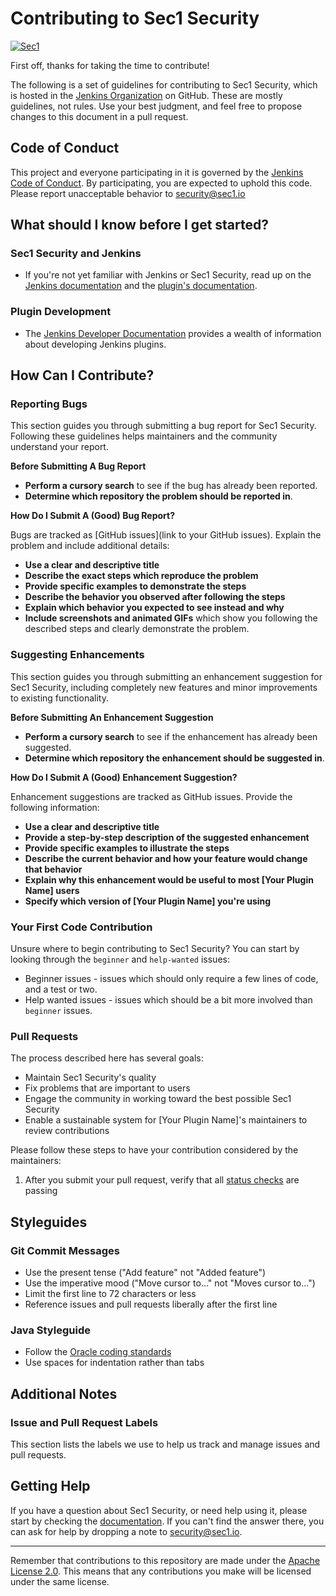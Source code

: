 # Contributing to Sec1 Security

[![Sec1](https://digitalassets.sec1.io/sec1-logo.svg)](https://sec1.io)

First off, thanks for taking the time to contribute!

The following is a set of guidelines for contributing to Sec1 Security, which is hosted in the [Jenkins Organization](https://github.com/jenkinsci) on GitHub. These are mostly guidelines, not rules. Use your best judgment, and feel free to propose changes to this document in a pull request.

## Code of Conduct

This project and everyone participating in it is governed by the [Jenkins Code of Conduct](https://www.jenkins.io/project/conduct/). By participating, you are expected to uphold this code. Please report unacceptable behavior to security@sec1.io

## What should I know before I get started?

### Sec1 Security and Jenkins

- If you're not yet familiar with Jenkins or Sec1 Security, read up on the [Jenkins documentation](https://www.jenkins.io/doc/) and the [plugin's documentation](https://plugins.jenkins.io/secone-sca-sast-security-scanner/).

### Plugin Development

- The [Jenkins Developer Documentation](https://www.jenkins.io/doc/developer/) provides a wealth of information about developing Jenkins plugins.

## How Can I Contribute?

### Reporting Bugs

This section guides you through submitting a bug report for Sec1 Security. Following these guidelines helps maintainers and the community understand your report.

**Before Submitting A Bug Report**

- **Perform a cursory search** to see if the bug has already been reported.
- **Determine which repository the problem should be reported in**.

**How Do I Submit A (Good) Bug Report?**

Bugs are tracked as [GitHub issues](link to your GitHub issues). Explain the problem and include additional details:

- **Use a clear and descriptive title**
- **Describe the exact steps which reproduce the problem**
- **Provide specific examples to demonstrate the steps**
- **Describe the behavior you observed after following the steps**
- **Explain which behavior you expected to see instead and why**
- **Include screenshots and animated GIFs** which show you following the described steps and clearly demonstrate the problem.

### Suggesting Enhancements

This section guides you through submitting an enhancement suggestion for Sec1 Security, including completely new features and minor improvements to existing functionality.

**Before Submitting An Enhancement Suggestion**

- **Perform a cursory search** to see if the enhancement has already been suggested.
- **Determine which repository the enhancement should be suggested in**.

**How Do I Submit A (Good) Enhancement Suggestion?**

Enhancement suggestions are tracked as GitHub issues. Provide the following information:

- **Use a clear and descriptive title**
- **Provide a step-by-step description of the suggested enhancement**
- **Provide specific examples to illustrate the steps**
- **Describe the current behavior and how your feature would change that behavior**
- **Explain why this enhancement would be useful to most [Your Plugin Name] users**
- **Specify which version of [Your Plugin Name] you're using**

### Your First Code Contribution

Unsure where to begin contributing to Sec1 Security? You can start by looking through the `beginner` and `help-wanted` issues:

- Beginner issues - issues which should only require a few lines of code, and a test or two.
- Help wanted issues - issues which should be a bit more involved than `beginner` issues.

### Pull Requests

The process described here has several goals:

- Maintain Sec1 Security's quality
- Fix problems that are important to users
- Engage the community in working toward the best possible Sec1 Security
- Enable a sustainable system for [Your Plugin Name]'s maintainers to review contributions

Please follow these steps to have your contribution considered by the maintainers:

1. After you submit your pull request, verify that all [status checks](https://help.github.com/articles/about-status-checks/) are passing

## Styleguides

### Git Commit Messages

- Use the present tense ("Add feature" not "Added feature")
- Use the imperative mood ("Move cursor to..." not "Moves cursor to...")
- Limit the first line to 72 characters or less
- Reference issues and pull requests liberally after the first line

### Java Styleguide

- Follow the [Oracle coding standards](https://www.oracle.com/java/technologies/javase/codeconventions-contents.html)
- Use spaces for indentation rather than tabs

## Additional Notes

### Issue and Pull Request Labels

This section lists the labels we use to help us track and manage issues and pull requests.

## Getting Help

If you have a question about Sec1 Security, or need help using it, please start by checking the [documentation](https://plugins.jenkins.io/secone-sca-sast-security-scanner/). If you can't find the answer there, you can ask for help by dropping a note to security@sec1.io.

---

Remember that contributions to this repository are made under the [Apache License 2.0](LICENSE). This means that any contributions you make will be licensed under the same license.